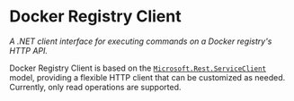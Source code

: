 # Docker Registry Client

*A .NET client interface for executing commands on a Docker registry's HTTP API.*

Docker Registry Client is based on the [`Microsoft.Rest.ServiceClient`](https://docs.microsoft.com/dotnet/api/microsoft.rest.serviceclient-1) model, providing a flexible HTTP client that can be customized as needed. Currently, only read operations are supported.
